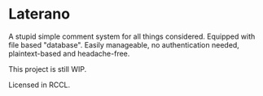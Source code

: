 # Laterano

A stupid simple comment system for all things considered. Equipped with file based "database".
Easily manageable, no authentication needed, plaintext-based and headache-free.

This project is still WIP.

Licensed in RCCL.
